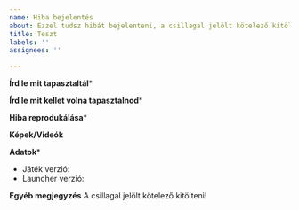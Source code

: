 ```yaml
---
name: Hiba bejelentés
about: Ezzel tudsz hibát bejelenteni, a csillagal jelölt kötelező kitölteni!
title: Teszt
labels: ''
assignees: ''

---
```


**Írd le mit tapasztaltál***

**Írd le mit kellet volna tapasztalnod***

**Hiba reprodukálása***

**Képek/Videók**

**Adatok***
 - Játék verzió:
- Launcher verzió:

**Egyéb megjegyzés**
A csillagal jelölt kötelező kitölteni!
